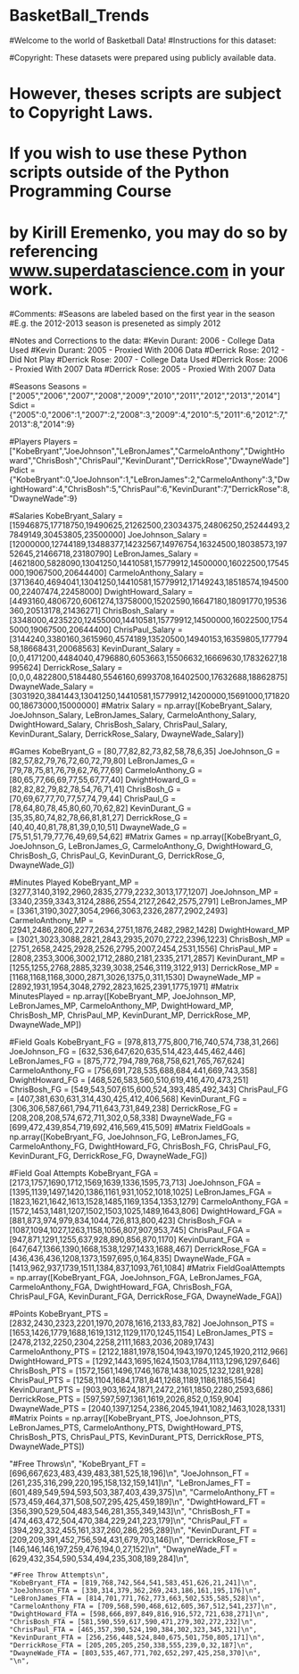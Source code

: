 # BasketBall_Trends
#Welcome to the world of Basketball Data!
#Instructions for this dataset:


#Copyright: These datasets were prepared using publicly available data.
#           However, theses scripts are subject to Copyright Laws. 
#           If you wish to use these Python scripts outside of the Python Programming Course
#           by Kirill Eremenko, you may do so by referencing www.superdatascience.com in your work.

#Comments:
#Seasons are labeled based on the first year in the season
#E.g. the 2012-2013 season is preseneted as simply 2012

#Notes and Corrections to the data:
#Kevin Durant: 2006 - College Data Used
#Kevin Durant: 2005 - Proxied With 2006 Data
#Derrick Rose: 2012 - Did Not Play
#Derrick Rose: 2007 - College Data Used
#Derrick Rose: 2006 - Proxied With 2007 Data
#Derrick Rose: 2005 - Proxied With 2007 Data

#Seasons
Seasons = ["2005","2006","2007","2008","2009","2010","2011","2012","2013","2014"]
Sdict = {"2005":0,"2006":1,"2007":2,"2008":3,"2009":4,"2010":5,"2011":6,"2012":7,"2013":8,"2014":9}

#Players
Players = ["KobeBryant","JoeJohnson","LeBronJames","CarmeloAnthony","DwightHoward","ChrisBosh","ChrisPaul","KevinDurant","DerrickRose","DwayneWade"]
Pdict = {"KobeBryant":0,"JoeJohnson":1,"LeBronJames":2,"CarmeloAnthony":3,"DwightHoward":4,"ChrisBosh":5,"ChrisPaul":6,"KevinDurant":7,"DerrickRose":8,"DwayneWade":9}

#Salaries
KobeBryant_Salary = [15946875,17718750,19490625,21262500,23034375,24806250,25244493,27849149,30453805,23500000]
JoeJohnson_Salary = [12000000,12744189,13488377,14232567,14976754,16324500,18038573,19752645,21466718,23180790]
LeBronJames_Salary = [4621800,5828090,13041250,14410581,15779912,14500000,16022500,17545000,19067500,20644400]
CarmeloAnthony_Salary = [3713640,4694041,13041250,14410581,15779912,17149243,18518574,19450000,22407474,22458000]
DwightHoward_Salary = [4493160,4806720,6061274,13758000,15202590,16647180,18091770,19536360,20513178,21436271]
ChrisBosh_Salary = [3348000,4235220,12455000,14410581,15779912,14500000,16022500,17545000,19067500,20644400]
ChrisPaul_Salary = [3144240,3380160,3615960,4574189,13520500,14940153,16359805,17779458,18668431,20068563]
KevinDurant_Salary = [0,0,4171200,4484040,4796880,6053663,15506632,16669630,17832627,18995624]
DerrickRose_Salary = [0,0,0,4822800,5184480,5546160,6993708,16402500,17632688,18862875]
DwayneWade_Salary = [3031920,3841443,13041250,14410581,15779912,14200000,15691000,17182000,18673000,15000000]
#Matrix
Salary = np.array([KobeBryant_Salary, JoeJohnson_Salary, LeBronJames_Salary, CarmeloAnthony_Salary, DwightHoward_Salary, ChrisBosh_Salary, ChrisPaul_Salary, KevinDurant_Salary, DerrickRose_Salary, DwayneWade_Salary])

#Games 
KobeBryant_G = [80,77,82,82,73,82,58,78,6,35]
JoeJohnson_G = [82,57,82,79,76,72,60,72,79,80]
LeBronJames_G = [79,78,75,81,76,79,62,76,77,69]
CarmeloAnthony_G = [80,65,77,66,69,77,55,67,77,40]
DwightHoward_G = [82,82,82,79,82,78,54,76,71,41]
ChrisBosh_G = [70,69,67,77,70,77,57,74,79,44]
ChrisPaul_G = [78,64,80,78,45,80,60,70,62,82]
KevinDurant_G = [35,35,80,74,82,78,66,81,81,27]
DerrickRose_G = [40,40,40,81,78,81,39,0,10,51]
DwayneWade_G = [75,51,51,79,77,76,49,69,54,62]
#Matrix
Games = np.array([KobeBryant_G, JoeJohnson_G, LeBronJames_G, CarmeloAnthony_G, DwightHoward_G, ChrisBosh_G, ChrisPaul_G, KevinDurant_G, DerrickRose_G, DwayneWade_G])

#Minutes Played
KobeBryant_MP = [3277,3140,3192,2960,2835,2779,2232,3013,177,1207]
JoeJohnson_MP = [3340,2359,3343,3124,2886,2554,2127,2642,2575,2791]
LeBronJames_MP = [3361,3190,3027,3054,2966,3063,2326,2877,2902,2493]
CarmeloAnthony_MP = [2941,2486,2806,2277,2634,2751,1876,2482,2982,1428]
DwightHoward_MP = [3021,3023,3088,2821,2843,2935,2070,2722,2396,1223]
ChrisBosh_MP = [2751,2658,2425,2928,2526,2795,2007,2454,2531,1556]
ChrisPaul_MP = [2808,2353,3006,3002,1712,2880,2181,2335,2171,2857]
KevinDurant_MP = [1255,1255,2768,2885,3239,3038,2546,3119,3122,913]
DerrickRose_MP = [1168,1168,1168,3000,2871,3026,1375,0,311,1530]
DwayneWade_MP = [2892,1931,1954,3048,2792,2823,1625,2391,1775,1971]
#Matrix
MinutesPlayed = np.array([KobeBryant_MP, JoeJohnson_MP, LeBronJames_MP, CarmeloAnthony_MP, DwightHoward_MP, ChrisBosh_MP, ChrisPaul_MP, KevinDurant_MP, DerrickRose_MP, DwayneWade_MP])

#Field Goals
KobeBryant_FG = [978,813,775,800,716,740,574,738,31,266]
JoeJohnson_FG = [632,536,647,620,635,514,423,445,462,446]
LeBronJames_FG = [875,772,794,789,768,758,621,765,767,624]
CarmeloAnthony_FG = [756,691,728,535,688,684,441,669,743,358]
DwightHoward_FG = [468,526,583,560,510,619,416,470,473,251]
ChrisBosh_FG = [549,543,507,615,600,524,393,485,492,343]
ChrisPaul_FG = [407,381,630,631,314,430,425,412,406,568]
KevinDurant_FG = [306,306,587,661,794,711,643,731,849,238]
DerrickRose_FG = [208,208,208,574,672,711,302,0,58,338]
DwayneWade_FG = [699,472,439,854,719,692,416,569,415,509]
#Matrix
FieldGoals  = np.array([KobeBryant_FG, JoeJohnson_FG, LeBronJames_FG, CarmeloAnthony_FG, DwightHoward_FG, ChrisBosh_FG, ChrisPaul_FG, KevinDurant_FG, DerrickRose_FG, DwayneWade_FG])

#Field Goal Attempts
KobeBryant_FGA = [2173,1757,1690,1712,1569,1639,1336,1595,73,713]
JoeJohnson_FGA = [1395,1139,1497,1420,1386,1161,931,1052,1018,1025]
LeBronJames_FGA = [1823,1621,1642,1613,1528,1485,1169,1354,1353,1279]
CarmeloAnthony_FGA = [1572,1453,1481,1207,1502,1503,1025,1489,1643,806]
DwightHoward_FGA = [881,873,974,979,834,1044,726,813,800,423]
ChrisBosh_FGA = [1087,1094,1027,1263,1158,1056,807,907,953,745]
ChrisPaul_FGA = [947,871,1291,1255,637,928,890,856,870,1170]
KevinDurant_FGA = [647,647,1366,1390,1668,1538,1297,1433,1688,467]
DerrickRose_FGA = [436,436,436,1208,1373,1597,695,0,164,835]
DwayneWade_FGA = [1413,962,937,1739,1511,1384,837,1093,761,1084]
#Matrix
FieldGoalAttempts = np.array([KobeBryant_FGA, JoeJohnson_FGA, LeBronJames_FGA, CarmeloAnthony_FGA, DwightHoward_FGA, ChrisBosh_FGA, ChrisPaul_FGA, KevinDurant_FGA, DerrickRose_FGA, DwayneWade_FGA])

#Points
KobeBryant_PTS = [2832,2430,2323,2201,1970,2078,1616,2133,83,782]
JoeJohnson_PTS = [1653,1426,1779,1688,1619,1312,1129,1170,1245,1154]
LeBronJames_PTS = [2478,2132,2250,2304,2258,2111,1683,2036,2089,1743]
CarmeloAnthony_PTS = [2122,1881,1978,1504,1943,1970,1245,1920,2112,966]
DwightHoward_PTS = [1292,1443,1695,1624,1503,1784,1113,1296,1297,646]
ChrisBosh_PTS = [1572,1561,1496,1746,1678,1438,1025,1232,1281,928]
ChrisPaul_PTS = [1258,1104,1684,1781,841,1268,1189,1186,1185,1564]
KevinDurant_PTS = [903,903,1624,1871,2472,2161,1850,2280,2593,686]
DerrickRose_PTS = [597,597,597,1361,1619,2026,852,0,159,904]
DwayneWade_PTS = [2040,1397,1254,2386,2045,1941,1082,1463,1028,1331]
#Matrix
Points = np.array([KobeBryant_PTS, JoeJohnson_PTS, LeBronJames_PTS, CarmeloAnthony_PTS, DwightHoward_PTS, ChrisBosh_PTS, ChrisPaul_PTS, KevinDurant_PTS, DerrickRose_PTS, DwayneWade_PTS])             

"#Free Throws\n",
    "KobeBryant_FT = [696,667,623,483,439,483,381,525,18,196]\n",
    "JoeJohnson_FT = [261,235,316,299,220,195,158,132,159,141]\n",
    "LeBronJames_FT = [601,489,549,594,593,503,387,403,439,375]\n",
    "CarmeloAnthony_FT = [573,459,464,371,508,507,295,425,459,189]\n",
    "DwightHoward_FT = [356,390,529,504,483,546,281,355,349,143]\n",
    "ChrisBosh_FT = [474,463,472,504,470,384,229,241,223,179]\n",
    "ChrisPaul_FT = [394,292,332,455,161,337,260,286,295,289]\n",
    "KevinDurant_FT = [209,209,391,452,756,594,431,679,703,146]\n",
    "DerrickRose_FT = [146,146,146,197,259,476,194,0,27,152]\n",
    "DwayneWade_FT = [629,432,354,590,534,494,235,308,189,284]\n",
   
    "#Free Throw Attempts\n",
    "KobeBryant_FTA = [819,768,742,564,541,583,451,626,21,241]\n",
    "JoeJohnson_FTA = [330,314,379,362,269,243,186,161,195,176]\n",
    "LeBronJames_FTA = [814,701,771,762,773,663,502,535,585,528]\n",
    "CarmeloAnthony_FTA = [709,568,590,468,612,605,367,512,541,237]\n",
    "DwightHoward_FTA = [598,666,897,849,816,916,572,721,638,271]\n",
    "ChrisBosh_FTA = [581,590,559,617,590,471,279,302,272,232]\n",
    "ChrisPaul_FTA = [465,357,390,524,190,384,302,323,345,321]\n",
    "KevinDurant_FTA = [256,256,448,524,840,675,501,750,805,171]\n",
    "DerrickRose_FTA = [205,205,205,250,338,555,239,0,32,187]\n",
    "DwayneWade_FTA = [803,535,467,771,702,652,297,425,258,370]\n",
    "\n",
